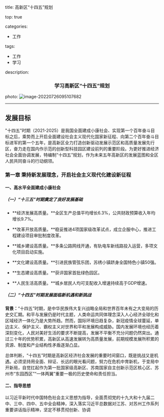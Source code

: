 title: 高新区“十四五”规划

top: true

categories: 
- 工作

tags:
- 工作
- 学习

description: <center><h3>学习高新区“十四五”规划</h3></center>

photo: ![image-20220726095107682](https://cdn.jsdelivr.net/gh/biaofendou/PictureServer@main/img/202207260951642.png)

---

<!--more-->

## 发展目标

​	"十四五"时期（2021-2025）是我国全面建成小康社会、实现第一个百年奋斗目标之后，乘势而上开启全面建设社会主义现代化国家新征程、向第二个百年奋斗目标进军的第一个五年，是高新区全力打造创新驱动发展示范区和高质量发展先行区，奋力走在国内作示范的创新型科技园区建设前列的重要阶段。为更好推进经济社会全面协调发展，特编制“十四五”规划，作为未来五年高新区的发展蓝图和全区人民共同奋斗的行动纲领。

### 第一章 秉持新发展理念，开启社会主义现代化建设新征程

#### 一、高水平全面建成小康社会

##### （一）“十三五”时期奠定了良好发展基础

- **经济发展高质量。**全区生产总值平均增长6.3%，公共财政预算收入年均增长9.7%。
- **改革开放高质量。**稳妥推进4项国家级改革试点，成立企服中心，推进工程建设项目审批制度改革。
- **城乡建设高质量。**多条公路网线开通，有轨电车新线路投入运营，多项文化项目启动实施。
- **文化建设高质量。**引进民族管弦乐团，苏绣小镇跻身全国特色小镇50强。
- **生态建设高质量。**获评国家首批绿色园区。

- **人民生活高质量。**城乡居民人均可支配收入增速持续高于GDP增速。

##### （二）“十四五”时期发展面临新机遇和新挑战

**背景：**“十四五”时期，是中华民族伟大复兴战略全局和世界百年未有之大变局的历史交汇期。和平与发展仍是时代主题，人类命运共同体理念深入人心经济全球化和区域经济一体化乃是大势所趋。然而，国际环境日趋复杂，新冠疫情全球蔓延，单边主义、保护主义、霸权主义对世界和平和发展构成威胁。国内发展环境也经历着深刻变化，人民对美好生活的要求不断提高，发展不平衡不充分问题仍然突出。通过三十年的优势积累，高新区从高速发展转为高质量发展，前期规模发展所积累的资源、制度和产业结构性矛盾逐渐凸显。

​	总体判断，“十四五”时期是高新区经济社会发展的重要时间窗口，既是挑战又是机遇。必须坚持用全面、辩证、长远的眼光看问题，努力在危机中育新机，于变局中开新局，自觉扛起作为第一批国家级高新区、苏南国家自主创新示范区核心区、苏州市“东园西区”“一体两翼”重要一极的历史使命和责任担当。

#### 二、指导思想

​	以习近平新时代中国特色社会主义思想为指导，全面贯彻党的十九大和十九届二中、三中、四中、五中全会精神，深入落实习近平总数据对江苏、对苏州工作系列重要讲话指示精神，坚定不移贯彻创新、协调

